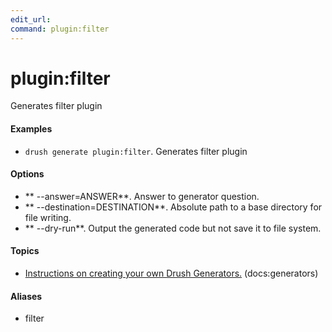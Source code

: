 ```yaml
---
edit_url: 
command: plugin:filter
---
```

# plugin:filter

Generates filter plugin

#### Examples

- <code>drush generate plugin:filter</code>. Generates filter plugin

#### Options

- ** --answer=ANSWER**. Answer to generator question.
- ** --destination=DESTINATION**. Absolute path to a base directory for file writing.
- ** --dry-run**. Output the generated code but not save it to file system.

#### Topics

- [Instructions on creating your own Drush Generators.](../../vendor/drush/drush/docs/generators.md) (docs:generators)

#### Aliases

- filter


